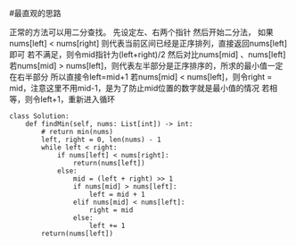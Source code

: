 #最直观的思路

正常的方法可以用二分查找。
先设定左、右两个指针
然后开始二分法，
如果nums[left] < nums[right] 则代表当前区间已经是正序排列，直接返回nums[left]即可
若不满足，则令mid指针为(left+right)/2
然后对比nums[mid] 、nums[left]
若nums[mid] > nums[left]，则代表左半部分是正序排序的，所求的最小值一定在右半部分
所以直接令left=mid+1
若nums[mid] < nums[left]，则令right = mid，注意这里不用mid-1，是为了防止mid位置的数字就是最小值的情况
若相等，则令left+1，重新进入循环




```shell
class Solution:
    def findMin(self, nums: List[int]) -> int:
        # return min(nums)
        left, right = 0, len(nums) - 1
        while left < right:
            if nums[left] < nums[right]:
                return(nums[left])
            else:
                mid = (left + right) >> 1
                if nums[mid] > nums[left]:
                    left = mid + 1
                elif nums[mid] < nums[left]:
                    right = mid
                else:
                    left += 1
        return(nums[left])
      
```
